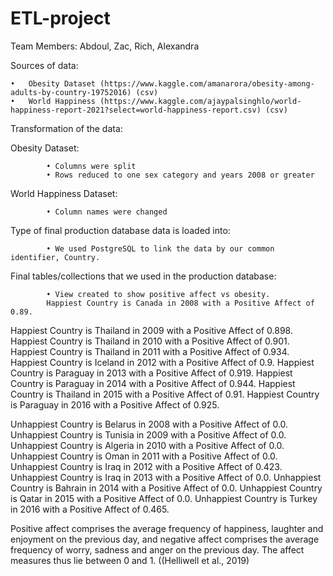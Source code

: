 # ETL-project
Team Members: Abdoul, Zac, Rich, Alexandra

Sources of data:

    •	Obesity Dataset (https://www.kaggle.com/amanarora/obesity-among-adults-by-country-19752016) (csv)
    •	World Happiness (https://www.kaggle.com/ajaypalsinghlo/world-happiness-report-2021?select=world-happiness-report.csv) (csv)


Transformation of the data:

Obesity Dataset:

			• Columns were split
			• Rows reduced to one sex category and years 2008 or greater 

World Happiness Dataset:

			• Column names were changed

Type of final production database data is loaded into:

			• We used PostgreSQL to link the data by our common identifier, Country.


Final tables/collections that we used in the production database:

			• View created to show positive affect vs obesity.
			Happiest Country is Canada in 2008 with a Positive Affect of 0.89.
 Happiest Country is Thailand in 2009 with a Positive Affect of 0.898.
 Happiest Country is Thailand in 2010 with a Positive Affect of 0.901.
 Happiest Country is Thailand in 2011 with a Positive Affect of 0.934.
 Happiest Country is Iceland in 2012 with a Positive Affect of 0.9.
 Happiest Country is Paraguay in 2013 with a Positive Affect of 0.919.
 Happiest Country is Paraguay in 2014 with a Positive Affect of 0.944.
 Happiest Country is Thailand in 2015 with a Positive Affect of 0.91.
 Happiest Country is Paraguay in 2016 with a Positive Affect of 0.925.

 Unhappiest Country is Belarus in 2008 with a Positive Affect of 0.0.
 Unhappiest Country is Tunisia in 2009 with a Positive Affect of 0.0.
 Unhappiest Country is Algeria in 2010 with a Positive Affect of 0.0.
 Unhappiest Country is Oman in 2011 with a Positive Affect of 0.0.
 Unhappiest Country is Iraq in 2012 with a Positive Affect of 0.423.
 Unhappiest Country is Iraq in 2013 with a Positive Affect of 0.0.
 Unhappiest Country is Bahrain in 2014 with a Positive Affect of 0.0.
 Unhappiest Country is Qatar in 2015 with a Positive Affect of 0.0.
 Unhappiest Country is Turkey in 2016 with a Positive Affect of 0.465.


Positive affect comprises the average frequency of happiness, laughter and enjoyment on the previous day, and negative affect comprises the average frequency of worry, sadness and anger on the previous day. The affect measures thus lie between 0 and 1. ((Helliwell et al., 2019)

